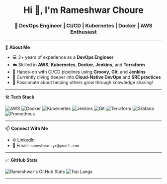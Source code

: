 <h1 align="center">Hi 👋, I'm Rameshwar Choure</h1>
<h3 align="center">🚀 DevOps Engineer | CI/CD | Kubernetes | Docker | AWS Enthusiast</h3>

---

🔧 **About Me**

- 💻 2+ years of experience as a **DevOps Engineer**  
- ☁️ Skilled in **AWS**, **Kubernetes**, **Docker**, **Jenkins**, and **Terraform**
- 🔄 Hands-on with CI/CD pipelines using **Groovy**, **Git**, and **Jenkins**
- 🌱 Currently diving deeper into **Cloud-Native DevOps** and **SRE practices**
- 🎯 Passionate about helping others grow through knowledge sharing!

---

🛠 **Tech Stack**

![AWS](https://img.shields.io/badge/-AWS-232F3E?style=for-the-badge&logo=amazon-aws&logoColor=white)
![Docker](https://img.shields.io/badge/-Docker-2496ED?style=for-the-badge&logo=docker&logoColor=white)
![Kubernetes](https://img.shields.io/badge/-Kubernetes-326CE5?style=for-the-badge&logo=kubernetes&logoColor=white)
![Jenkins](https://img.shields.io/badge/-Jenkins-D24939?style=for-the-badge&logo=jenkins&logoColor=white)
![Git](https://img.shields.io/badge/-Git-F05032?style=for-the-badge&logo=git&logoColor=white)
![Terraform](https://img.shields.io/badge/-Terraform-623CE4?style=for-the-badge&logo=terraform&logoColor=white)
![Grafana](https://img.shields.io/badge/-Grafana-F46800?style=for-the-badge&logo=grafana&logoColor=white)
![Prometheus](https://img.shields.io/badge/-Prometheus-E6522C?style=for-the-badge&logo=prometheus&logoColor=white)

---

📫 **Connect With Me**

- 🌐 [LinkedIn](https://www.linkedin.com/in/rameshwar-choure/)
- 📧 Email: `rameshwar.yc@gmail.com`

---

📈 **GitHub Stats**

![Rameshwar's GitHub Stats](https://github-readme-stats.vercel.app/api?username=Rameshwar07&show_icons=true&theme=radical)
![Top Langs](https://github-readme-stats.vercel.app/api/top-langs/?username=Rameshwar07&layout=compact&theme=radical)

---
